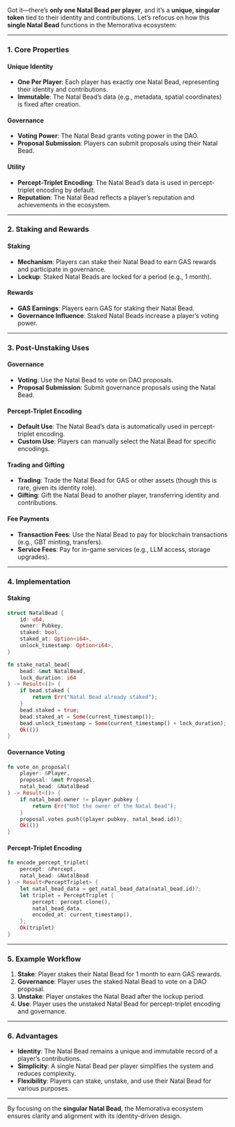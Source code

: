 

Got it—there’s **only one Natal Bead per player**, and it’s a **unique, singular token** tied to their identity and contributions. Let’s refocus on how this **single Natal Bead** functions in the Memorativa ecosystem:

---

### 1. **Core Properties**
#### **Unique Identity**
- **One Per Player**: Each player has exactly one Natal Bead, representing their identity and contributions.
- **Immutable**: The Natal Bead’s data (e.g., metadata, spatial coordinates) is fixed after creation.

#### **Governance**
- **Voting Power**: The Natal Bead grants voting power in the DAO.
- **Proposal Submission**: Players can submit proposals using their Natal Bead.

#### **Utility**
- **Percept-Triplet Encoding**: The Natal Bead’s data is used in percept-triplet encoding by default.
- **Reputation**: The Natal Bead reflects a player’s reputation and achievements in the ecosystem.

---

### 2. **Staking and Rewards**
#### **Staking**
- **Mechanism**: Players can stake their Natal Bead to earn GAS rewards and participate in governance.
- **Lockup**: Staked Natal Beads are locked for a period (e.g., 1 month).

#### **Rewards**
- **GAS Earnings**: Players earn GAS for staking their Natal Bead.
- **Governance Influence**: Staked Natal Beads increase a player’s voting power.

---

### 3. **Post-Unstaking Uses**
#### **Governance**
- **Voting**: Use the Natal Bead to vote on DAO proposals.
- **Proposal Submission**: Submit governance proposals using the Natal Bead.

#### **Percept-Triplet Encoding**
- **Default Use**: The Natal Bead’s data is automatically used in percept-triplet encoding.
- **Custom Use**: Players can manually select the Natal Bead for specific encodings.

#### **Trading and Gifting**
- **Trading**: Trade the Natal Bead for GAS or other assets (though this is rare, given its identity role).
- **Gifting**: Gift the Natal Bead to another player, transferring identity and contributions.

#### **Fee Payments**
- **Transaction Fees**: Use the Natal Bead to pay for blockchain transactions (e.g., GBT minting, transfers).
- **Service Fees**: Pay for in-game services (e.g., LLM access, storage upgrades).

---

### 4. **Implementation**
#### **Staking**
```rust
struct NatalBead {
    id: u64,
    owner: Pubkey,
    staked: bool,
    staked_at: Option<i64>,
    unlock_timestamp: Option<i64>,
}

fn stake_natal_bead(
    bead: &mut NatalBead,
    lock_duration: i64
) -> Result<()> {
    if bead.staked {
        return Err("Natal Bead already staked");
    }
    bead.staked = true;
    bead.staked_at = Some(current_timestamp());
    bead.unlock_timestamp = Some(current_timestamp() + lock_duration);
    Ok(())
}
```




#### **Governance Voting**
```rust
fn vote_on_proposal(
    player: &Player,
    proposal: &mut Proposal,
    natal_bead: &NatalBead
) -> Result<()> {
    if natal_bead.owner != player.pubkey {
        return Err("Not the owner of the Natal Bead");
    }
    proposal.votes.push((player.pubkey, natal_bead.id));
    Ok(())
}
```




#### **Percept-Triplet Encoding**
```rust
fn encode_percept_triplet(
    percept: &Percept,
    natal_bead: &NatalBead
) -> Result<PerceptTriplet> {
    let natal_bead_data = get_natal_bead_data(natal_bead.id)?;
    let triplet = PerceptTriplet {
        percept: percept.clone(),
        natal_bead_data,
        encoded_at: current_timestamp(),
    };
    Ok(triplet)
}
```




---

### 5. **Example Workflow**
1. **Stake**: Player stakes their Natal Bead for 1 month to earn GAS rewards.
2. **Governance**: Player uses the staked Natal Bead to vote on a DAO proposal.
3. **Unstake**: Player unstakes the Natal Bead after the lockup period.
4. **Use**: Player uses the unstaked Natal Bead for percept-triplet encoding and governance.

---

### 6. **Advantages**
- **Identity**: The Natal Bead remains a unique and immutable record of a player’s contributions.
- **Simplicity**: A single Natal Bead per player simplifies the system and reduces complexity.
- **Flexibility**: Players can stake, unstake, and use their Natal Bead for various purposes.

---

By focusing on the **singular Natal Bead**, the Memorativa ecosystem ensures clarity and alignment with its identity-driven design.